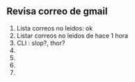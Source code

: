 ## Revisa correo de gmail

1. Lista correos no leidos: ok
2. Listar correos no leidos de hace 1 hora
3. CLI : slop?, thor?
4. 
5.
6.
7.

